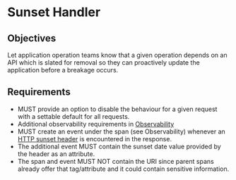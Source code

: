 # Sunset Handler

## Objectives

Let application operation teams know that a given operation depends on an API which is slated for removal so they can proactively update the application before a breakage occurs.

## Requirements

- MUST provide an option to disable the behaviour for a given request with a settable default for all requests.
- Additional observability requirements in [Observability](../Observability.md)
- MUST create an event under the span (see Observability) whenever an [HTTP sunset header](https://datatracker.ietf.org/doc/html/rfc8594) is encountered in the response.
- The additional event MUST contain the sunset date value provided by the header as an attribute.
- The span and event MUST NOT contain the URI since parent spans already offer that tag/attribute and it could contain sensitive information.
